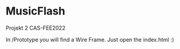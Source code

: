 # MusicFlash
Projekt 2 CAS-FEE2022

In /Prototype you will find a Wire Frame. Just open the index.html :)
